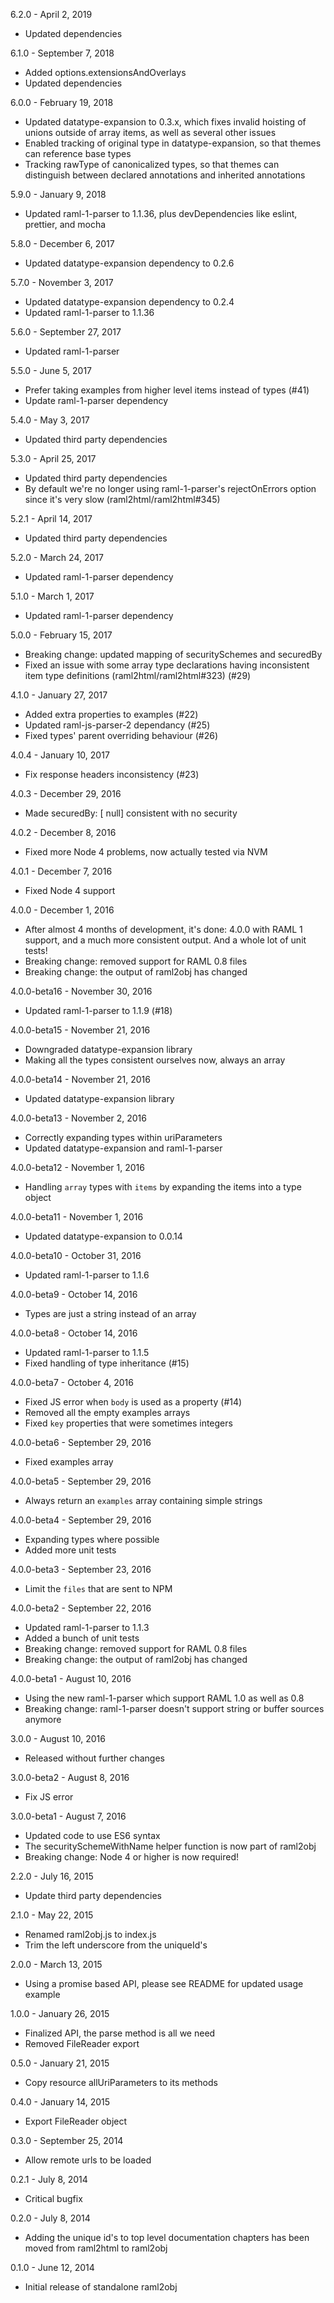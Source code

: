 6.2.0 - April 2, 2019
- Updated dependencies

6.1.0 - September 7, 2018
- Added options.extensionsAndOverlays
- Updated dependencies

6.0.0 - February 19, 2018
- Updated datatype-expansion to 0.3.x, which fixes invalid hoisting of unions outside of array items, as well as several other issues
- Enabled tracking of original type in datatype-expansion, so that themes can reference base types
- Tracking rawType of canonicalized types, so that themes can distinguish between declared annotations and inherited annotations

5.9.0 - January 9, 2018
- Updated raml-1-parser to 1.1.36, plus devDependencies like eslint, prettier, and mocha

5.8.0 - December 6, 2017
- Updated datatype-expansion dependency to 0.2.6

5.7.0 - November 3, 2017
- Updated datatype-expansion dependency to 0.2.4
- Updated raml-1-parser to 1.1.36

5.6.0 - September 27, 2017
- Updated raml-1-parser

5.5.0 - June 5, 2017
- Prefer taking examples from higher level items instead of types (#41)
- Update raml-1-parser dependency

5.4.0 - May 3, 2017
- Updated third party dependencies

5.3.0 - April 25, 2017
- Updated third party dependencies
- By default we're no longer using raml-1-parser's rejectOnErrors option since it's very slow (raml2html/raml2html#345)

5.2.1 - April 14, 2017
- Updated third party dependencies

5.2.0 - March 24, 2017
- Updated raml-1-parser dependency

5.1.0 - March 1, 2017
- Updated raml-1-parser dependency

5.0.0 - February 15, 2017
- Breaking change: updated mapping of securitySchemes and securedBy
- Fixed an issue with some array type declarations having inconsistent item type definitions (raml2html/raml2html#323) (#29)

4.1.0 - January 27, 2017
- Added extra properties to examples (#22)
- Updated raml-js-parser-2 dependancy (#25)
- Fixed types' parent overriding behaviour (#26)

4.0.4 - January 10, 2017
- Fix response headers inconsistency (#23)

4.0.3 - December 29, 2016
- Made securedBy: [ null] consistent with no security

4.0.2 - December 8, 2016
- Fixed more Node 4 problems, now actually tested via NVM

4.0.1 - December 7, 2016
- Fixed Node 4 support

4.0.0 - December 1, 2016
- After almost 4 months of development, it's done: 4.0.0 with RAML 1 support, and a much more consistent output. And a whole lot of unit tests!
- Breaking change: removed support for RAML 0.8 files
- Breaking change: the output of raml2obj has changed

4.0.0-beta16 - November 30, 2016
- Updated raml-1-parser to 1.1.9 (#18)

4.0.0-beta15 - November 21, 2016
- Downgraded datatype-expansion library
- Making all the types consistent ourselves now, always an array

4.0.0-beta14 - November 21, 2016
- Updated datatype-expansion library

4.0.0-beta13 - November 2, 2016
- Correctly expanding types within uriParameters
- Updated datatype-expansion and raml-1-parser

4.0.0-beta12 - November 1, 2016
- Handling `array` types with `items` by expanding the items into a type object

4.0.0-beta11 - November 1, 2016
- Updated datatype-expansion to 0.0.14

4.0.0-beta10 - October 31, 2016
- Updated raml-1-parser to 1.1.6

4.0.0-beta9 - October 14, 2016
- Types are just a string instead of an array

4.0.0-beta8 - October 14, 2016
- Updated raml-1-parser to 1.1.5
- Fixed handling of type inheritance (#15)

4.0.0-beta7 - October 4, 2016
- Fixed JS error when `body` is used as a property (#14)
- Removed all the empty examples arrays
- Fixed `key` properties that were sometimes integers

4.0.0-beta6 - September 29, 2016
- Fixed examples array

4.0.0-beta5 - September 29, 2016
- Always return an `examples` array containing simple strings

4.0.0-beta4 - September 29, 2016
- Expanding types where possible
- Added more unit tests

4.0.0-beta3 - September 23, 2016
- Limit the `files` that are sent to NPM

4.0.0-beta2 - September 22, 2016
- Updated raml-1-parser to 1.1.3
- Added a bunch of unit tests
- Breaking change: removed support for RAML 0.8 files
- Breaking change: the output of raml2obj has changed

4.0.0-beta1 - August 10, 2016
- Using the new raml-1-parser which support RAML 1.0 as well as 0.8
- Breaking change: raml-1-parser doesn't support string or buffer sources anymore

3.0.0 - August 10, 2016
- Released without further changes

3.0.0-beta2 - August 8, 2016
- Fix JS error

3.0.0-beta1 - August 7, 2016
- Updated code to use ES6 syntax
- The securitySchemeWithName helper function is now part of raml2obj
- Breaking change: Node 4 or higher is now required!

2.2.0 - July 16, 2015
- Update third party dependencies

2.1.0 - May 22, 2015
- Renamed raml2obj.js to index.js
- Trim the left underscore from the uniqueId's

2.0.0 - March 13, 2015
- Using a promise based API, please see README for updated usage example

1.0.0 - January 26, 2015
- Finalized API, the parse method is all we need
- Removed FileReader export

0.5.0 - January 21, 2015
- Copy resource allUriParameters to its methods

0.4.0 - January 14, 2015
- Export FileReader object

0.3.0 - September 25, 2014
- Allow remote urls to be loaded

0.2.1 - July 8, 2014
- Critical bugfix

0.2.0 - July 8, 2014
- Adding the unique id's to top level documentation chapters has been moved from raml2html to raml2obj

0.1.0 - June 12, 2014
- Initial release of standalone raml2obj
